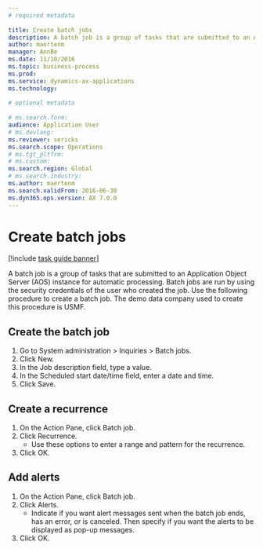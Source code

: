 ```yaml
--- 
# required metadata 
 
title: Create batch jobs
description: A batch job is a group of tasks that are submitted to an Application Object Server (AOS) instance for automatic processing. 
author: maertenm
manager: AnnBe 
ms.date: 11/10/2016
ms.topic: business-process 
ms.prod:  
ms.service: dynamics-ax-applications 
ms.technology:  
 
# optional metadata 
 
# ms.search.form:   
audience: Application User 
# ms.devlang:  
ms.reviewer: sericks
ms.search.scope: Operations 
# ms.tgt_pltfrm:  
# ms.custom:  
ms.search.region: Global
# ms.search.industry: 
ms.author: maertenm
ms.search.validFrom: 2016-06-30 
ms.dyn365.ops.version: AX 7.0.0 
---
```

# Create batch jobs

[!include [task guide banner](../../includes/task-guide-banner.md)]

A batch job is a group of tasks that are submitted to an Application Object Server (AOS) instance for automatic processing. Batch jobs are run by using the security credentials of the user who created the job. Use the following procedure to create a batch job. The demo data company used to create this procedure is USMF.


## Create the batch job
1. Go to System administration > Inquiries > Batch jobs.
2. Click New.
3. In the Job description field, type a value.
4. In the Scheduled start date/time field, enter a date and time.
5. Click Save.

## Create a recurrence
1. On the Action Pane, click Batch job.
2. Click Recurrence.
    * Use these options to enter a range and pattern for the recurrence.  
3. Click OK.

## Add alerts
1. On the Action Pane, click Batch job.
2. Click Alerts.
    * Indicate if you want alert messages sent when the batch job ends, has an error, or is canceled. Then specify if you want the alerts to be displayed as pop-up messages.   
3. Click OK.

